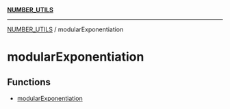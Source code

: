 [**NUMBER_UTILS**](../README.md)

***

[NUMBER_UTILS](../README.md) / modularExponentiation

# modularExponentiation

## Functions

- [modularExponentiation](functions/modularExponentiation.md)

